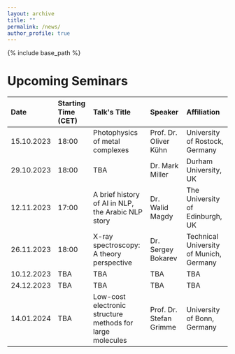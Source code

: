 ```yaml
---
layout: archive
title: ""
permalink: /news/
author_profile: true
---
```


{% include base_path %}

Upcoming Seminars
=======

| Date | Starting Time (CET) | Talk's Title | Speaker | Affiliation |
|:---- |:------------------- |:------------ |:------- |:------------|
| 15.10.2023 | 18:00 | Photophysics of metal complexes | Prof. Dr. Oliver Kühn | University of Rostock, Germany | 
| 29.10.2023 | 18:00 | TBA | Dr. Mark Miller | Durham University, UK | 
| 12.11.2023 | 17:00 | A brief history of AI in NLP, the Arabic NLP story | Dr. Walid Magdy | The University of Edinburgh, UK |
| 26.11.2023 | 18:00 | X-ray spectroscopy: A theory perspective | Dr. Sergey Bokarev | Technical University of Munich, Germany |
| 10.12.2023 | TBA | TBA | TBA | TBA |
| 24.12.2023 | TBA | TBA | TBA | TBA |
| 14.01.2024 | TBA | Low-cost electronic structure methods for large molecules | Prof. Dr. Stefan Grimme | University of Bonn, Germany | 
